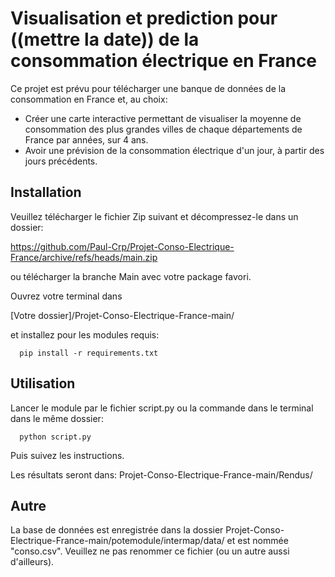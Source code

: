 # Visualisation et prediction pour ((mettre la date)) de la consommation électrique en France

Ce projet est prévu pour télécharger une banque de données de la consommation en France et, au choix:
- Créer une carte interactive permettant de visualiser la moyenne de consommation des plus grandes villes de chaque départements de France par années, sur 4 ans.
- Avoir une prévision de la consommation électrique d'un jour, à partir des jours précédents.

## Installation

Veuillez télécharger le fichier Zip suivant et décompressez-le dans un dossier:


  https://github.com/Paul-Crp/Projet-Conso-Electrique-France/archive/refs/heads/main.zip


ou télécharger la branche Main avec votre package favori.

Ouvrez votre terminal dans 

  [Votre dossier]/Projet-Conso-Electrique-France-main/
  
et installez pour les modules requis:  

```
  pip install -r requirements.txt
```  

## Utilisation

Lancer le module par le fichier script.py ou la commande dans le terminal dans le même dossier:

```
  python script.py
``` 

Puis suivez les instructions.

Les résultats seront dans: Projet-Conso-Electrique-France-main/Rendus/

## Autre

La base de données est enregistrée dans la dossier Projet-Conso-Electrique-France-main/potemodule/intermap/data/ et est nommée "conso.csv".
Veuillez ne pas renommer ce fichier (ou un autre aussi d'ailleurs).
